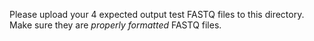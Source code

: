 Please upload your 4 expected output test FASTQ files to this directory. Make sure they are *properly formatted* FASTQ files.
